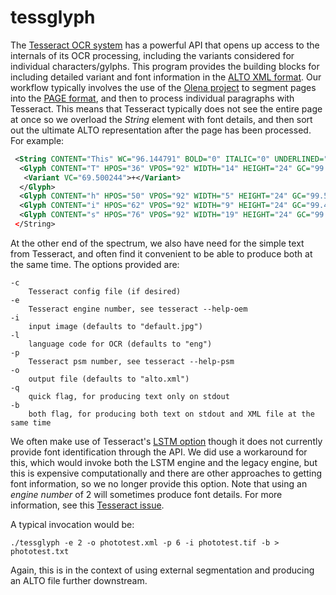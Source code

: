 # tessglyph

The [Tesseract OCR system](https://github.com/tesseract-ocr) has a powerful 
API that opens up access to the internals of its OCR processing, including the 
variants considered for individual characters/gylphs. This program provides the 
building blocks for including detailed variant and font information in the 
[ALTO XML format](https://www.loc.gov/standards/alto/). Our workflow typically involves 
the use of the 
[Olena project](http://www.lrde.epita.fr/cgi-bin/twiki/view/Olena/WebHome) to 
segment pages into the 
[PAGE format](http://schema.primaresearch.org/tools/PAGELibraries), and then 
to process individual paragraphs with Tesseract. This means that Tesseract 
typically does not see the entire page at once so we overload the 
_String_ element with font details, and then sort out the
ultimate ALTO representation after the page has been processed. For example:

```xml
 <String CONTENT="This" WC="96.144791" BOLD="0" ITALIC="0" UNDERLINED="0" MONOSPACE="0" SERIF="0" SMALLCAPS="1" POINTSIZE="11" FONT="Arial">
  <Glyph CONTENT="T" HPOS="36" VPOS="92" WIDTH="14" HEIGHT="24" GC="99.558067"/>
   <Variant VC="69.500244">+</Variant>
  </Glyph>
  <Glyph CONTENT="h" HPOS="50" VPOS="92" WIDTH="5" HEIGHT="24" GC="99.546646"/>
  <Glyph CONTENT="i" HPOS="62" VPOS="92" WIDTH="9" HEIGHT="24" GC="99.449257"/>
  <Glyph CONTENT="s" HPOS="76" VPOS="92" WIDTH="19" HEIGHT="24" GC="99.574234"/>
 </String>
```

At the other end of the spectrum, we also have need for the simple text from 
Tesseract, and often find it convenient to be able to produce both at the same 
time. The options provided are:

```
-c
    Tesseract config file (if desired)
-e
    Tesseract engine number, see tesseract --help-oem
-i
    input image (defaults to "default.jpg")
-l
    language code for OCR (defaults to "eng")
-p
    Tesseract psm number, see tesseract --help-psm 
-o
    output file (defaults to "alto.xml")
-q
    quick flag, for producing text only on stdout
-b
    both flag, for producing both text on stdout and XML file at the same time
```

We often make use of Tesseract's 
[LSTM option](https://github.com/tesseract-ocr/tesseract/wiki/4.0-with-LSTM)
though it does not currently provide font identification through the API. We
did use a workaround for this, which would invoke both the
LSTM engine and the legacy engine, but this is expensive computationally
and there are other approaches to getting font information, so we no longer
provide this option. Note that using an _engine number_ of 2 will sometimes 
produce font details. For more information, see
this [Tesseract issue](https://github.com/tesseract-ocr/tesseract/issues/1074).

A typical invocation would be:

```
./tessglyph -e 2 -o phototest.xml -p 6 -i phototest.tif -b > phototest.txt
```

Again, this is in the context of using external segmentation and producing 
an ALTO file further downstream.
 
